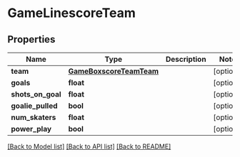 # GameLinescoreTeam

## Properties
Name | Type | Description | Notes
------------ | ------------- | ------------- | -------------
**team** | [**GameBoxscoreTeamTeam**](GameBoxscoreTeamTeam.md) |  | [optional] 
**goals** | **float** |  | [optional] 
**shots_on_goal** | **float** |  | [optional] 
**goalie_pulled** | **bool** |  | [optional] 
**num_skaters** | **float** |  | [optional] 
**power_play** | **bool** |  | [optional] 

[[Back to Model list]](../README.md#documentation-for-models) [[Back to API list]](../README.md#documentation-for-api-endpoints) [[Back to README]](../README.md)


